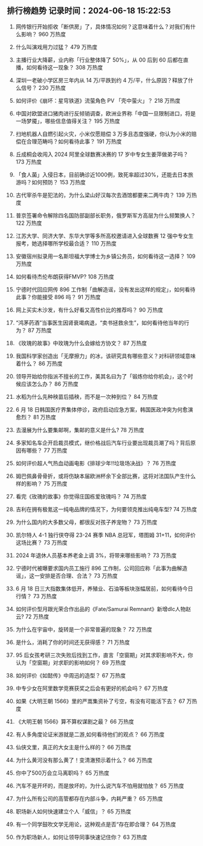 
## 排行榜趋势 记录时间：2024-06-18 15:22:53
  
  1. 网传银行开始拒收「断供房」了，具体情况如何？这意味着什么？对我们有什么影响？ 960 万热度
    
  2. 什么叫演戏用力过猛？ 479 万热度
    
  3. 主播行业大降薪，业内称「行业整体降了 50%」，从 00 后到 60 后都在直播，如何看待这一现象？ 308 万热度
    
  4. 深圳一老破小学区房三年内从 14 万/平跌到约 4 万/平，什么原因？释放了什么信号？ 230 万热度
    
  5. 如何评价《崩坏：星穹铁道》流萤角色 PV 「壳中萤火」？ 218 万热度
    
  6. 中国对欧盟进口猪肉进行反倾销调查，欧洲业界称「中国一旦限制进口，将是一场梦魇」，哪些信息值得关注？ 195 万热度
    
  7. 扫地机器人自燃引起火灾，小米仅愿赔偿 3 万多且态度强硬，你认为小米的赔偿在合理范畴吗？如何看待此事？ 191 万热度
    
  8. 丘成桐会收闯入 2024 阿里全球数赛决赛的 17 岁中专女生姜萍做弟子吗？ 173 万热度
    
  9. 「食人菌」入侵日本，目前确诊近1000例，致死率超过30%，还能去日本旅游吗？如何预防？ 153 万热度
    
  10. 古代宰杀牛是犯法的，为什么梁山好汉每次去酒馆都要来二两牛肉？ 139 万热度
    
  11. 普京签署命令解除四名国防部副部长职务，俄罗斯军方高层为什么频繁换人？ 122 万热度
    
  12. 江苏大学、同济大学、东华大学等多所高校邀请进入全球数赛 12 强中专女生报考，她选择哪所学校最合适？ 110 万热度
    
  13. 安徽宿州拟录用一名斯坦福大学博士为乡镇公务员，如何看待这一选择？ 109 万热度
    
  14. 如何看待杰伦布朗获得FMVP? 108 万热度
    
  15. 宁德时代回应网传 896 工作制「曲解造谣，没有发出这样的规定」，如何看待此事？你能接受 896 吗？ 91 万热度
    
  16. 网上买实木沙发，有什么好看又高性价比的推荐吗？ 90 万热度
    
  17. “鸿茅药酒”当事医生因肾衰竭病退，“卖书拯救余生”，如何看待他当年的行为？ 87 万热度
    
  18. 《玫瑰的故事》中玫瑰为什么会嫁给方协文？ 87 万热度
    
  19. 我国科学家创造出「无摩擦力」的冰，该研究具有哪些意义？对科研领域意味着什么？ 86 万热度
    
  20. 领导开始给你指派不擅长的工作，美其名曰为了「锻炼你给你机会」，这个时候应该怎么办？ 86 万热度
    
  21. 水稻为什么先种秧苗后插秧，而不是一次种到位？ 84 万热度
    
  22. 6 月 18 日韩国医疗界集体停诊，政府启动应急方案，韩国医政冲突为何愈演愈烈？ 81 万热度
    
  23. 去漫展为什么要集邮啊，集邮的意义是什么? 78 万热度
    
  24. 多家知名车企开启裁员模式，继价格战后汽车行业要出现裁员潮了吗？背后原因有哪些？ 77 万热度
    
  25. 如何评价超人气热血动画电影《排球少年!!垃圾场决战》？ 76 万热度
    
  26. 姆巴佩鼻骨骨折，或将伤缺本届欧洲杯余下全部比赛，这将对法国队产生什么样的影响？ 75 万热度
    
  27. 看完《玫瑰的故事》你觉得庄国栋爱玫瑰吗？ 74 万热度
    
  28. 吉利在拥有极氪这一纯电品牌的情况下，为何要领克推出纯电车型? 74 万热度
    
  29. 为什么国内的大多数父母，都很反对孩子养宠物？ 73 万热度
    
  30. 凯尔特人 4-1 独行侠夺得 23-24 赛季 NBA 总冠军，塔图姆 31+11，如何评价这场比赛？ 73 万热度
    
  31. 2024 年退休人员基本养老金上调 3%，将带来哪些影响？ 73 万热度
    
  32. 宁德时代被曝要求国内员工施行 896 工作制，公司回应称「此事为曲解造谣」，这一安排是否合理、合法？ 73 万热度
    
  33. 6 月 18 日三大指数集体低开，养殖业、石油等板块涨幅居前，如何看待今日行情？ 73 万热度
    
  34. 如何评价型月跟光荣合作出品的《Fate/Samurai Remnant》新增dlc人物赵云? 72 万热度
    
  35. 为什么在宇宙中，旋转是一个非常普遍的现象？ 72 万热度
    
  36. 是什么，消耗了你的时间还无获得感？ 71 万热度
    
  37. 95 后女孩考研三次失败后找到工作，直言「空窗期」对其求职影响不大，你认为「空窗期」对求职的影响如何？ 69 万热度
    
  38. 如何评价《如懿传》中周迅的造型？ 67 万热度
    
  39. 中专少女在阿里数学竞赛获奖之后会有更好的机会吗？ 67 万热度
    
  40. 如果《大明王朝 1566》里的严嵩集资补了亏空，有没有可能活下去？ 67 万热度
    
  41. 《大明王朝 1566》算不算权谋剧之最？ 66 万热度
    
  42. 有人多角度论证米游就是二游,如何看待他们的观点？ 66 万热度
    
  43. 仙侠文里，真正的大女主是什么样的？ 66 万热度
    
  44. 为什么黄河没有那么黄了！变清澈预示着什么？ 66 万热度
    
  45. 你中了500万会立马离职吗？ 65 万热度
    
  46. 汽车不是开坏的，而是放坏的，为什么说汽车不怕用就怕放？ 65 万热度
    
  47. 为什么所有公司的高管都存在内部斗争，内耗严重？ 65 万热度
    
  48. 职场新人如何快速建立个人「威信」？ 65 万热度
    
  49. 有一个同学鼓吹文学无用论，这种观点是否“存在即合理？ 64 万热度
    
  50. 作为职场新人，如何让领导同事快速记住你？ 63 万热度
    